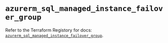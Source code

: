 # `azurerm_sql_managed_instance_failover_group`

Refer to the Terraform Registory for docs: [`azurerm_sql_managed_instance_failover_group`](https://registry.terraform.io/providers/hashicorp/azurerm/3.64.0/docs/resources/sql_managed_instance_failover_group).
